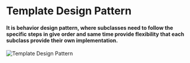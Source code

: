 # Template Design Pattern

#### It is behavior design pattern, where subclasses need to follow the specific steps in give order and same time provide flexibility that each subclass provide their own implementation.

![Template Design Pattern](../../resources/Diagrams/TemplateDesignPattern.png)
